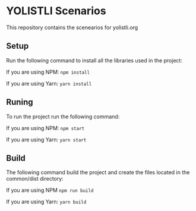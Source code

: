 # YOLISTLI Scenarios

This repository contains the scenearios for yolistli.org

## Setup

Run the following command to install all the libraries used in the project:

If you are using NPM:
```npm install```

If you are using Yarn:
```yarn install```

## Runing

To run the project run the following command:

If you are using NPM:
```npm start```

If you are using Yarn:
```yarn start```

## Build

The following command build the project and create the files located in the common/dist directory:

If you are using NPM
```npm run build```

If you are using Yarn:
```yarn build```
